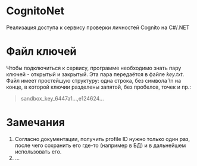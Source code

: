 # CognitoNet

Реализация доступа к сервису проверки личностей Cognito на C#/.NET

# Файл ключей

Чтобы подключиться к сервису, программе необходимо знать пару ключей - открытый и закрытый.
Эта пара передаётся в файле *key.txt*. Файл имеет простейшую структуру: одна строка, без
символа \n на конце, в которой ключии разделены запятой, без пробелов, точек и пр.:

> sandbox_key_6447a1...,e124624...

# Замечания

1. Согласно документации, получить profile ID нужно только один раз,
после чего сохранить его где-то (например в БД) и в дальнейшем использовать его.
2. ...
